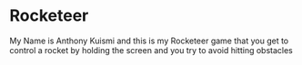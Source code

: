 # Rocketeer
My Name is Anthony Kuismi and this is my Rocketeer game that you get to control a rocket by holding the screen and you try to avoid hitting obstacles
